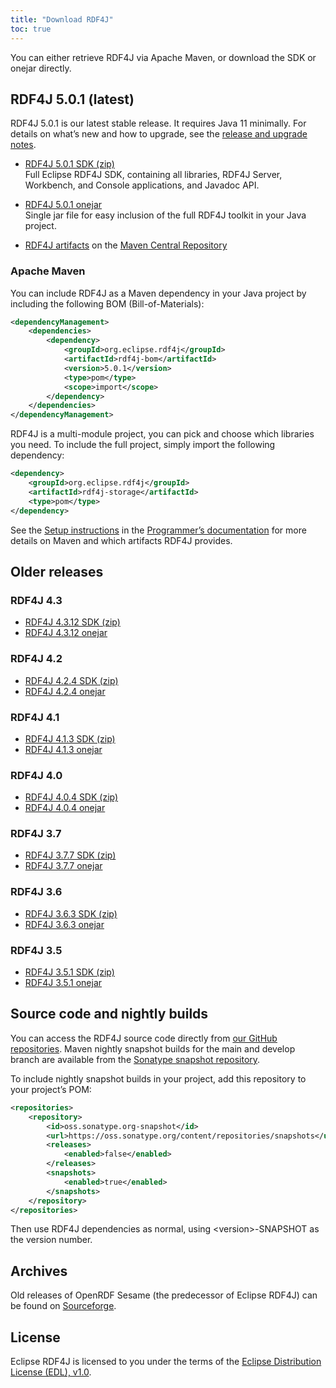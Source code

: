 ```yaml
---
title: "Download RDF4J"
toc: true
---
```


You can either retrieve RDF4J via Apache Maven, or download the SDK or onejar directly.

## RDF4J 5.0.1 (latest)

RDF4J 5.0.1 is our latest stable release. It requires Java 11 minimally.
For details on what’s new and how to upgrade, see the [release and upgrade notes](/release-notes/5.0.1).

- [RDF4J 5.0.1 SDK (zip)](http://www.eclipse.org/downloads/download.php?file=/rdf4j/eclipse-rdf4j-5.0.1-sdk.zip)<br/>
  Full Eclipse RDF4J SDK, containing all libraries, RDF4J Server, Workbench, and Console applications, and Javadoc API.

- [RDF4J 5.0.1 onejar](http://www.eclipse.org/downloads/download.php?file=/rdf4j/eclipse-rdf4j-5.0.1-onejar.jar)<br/>
  Single jar file for easy inclusion of the full RDF4J toolkit in your Java project.

- [RDF4J artifacts](https://search.maven.org/search?q=org.eclipse.rdf4j) on the [Maven Central Repository](http://search.maven.org/)

### Apache Maven

You can include RDF4J as a Maven dependency in your Java project by including the following BOM (Bill-of-Materials):

```xml
<dependencyManagement>
    <dependencies>
        <dependency>
            <groupId>org.eclipse.rdf4j</groupId>
            <artifactId>rdf4j-bom</artifactId>
            <version>5.0.1</version>
            <type>pom</type>
            <scope>import</scope>
        </dependency>
    </dependencies>
</dependencyManagement>
```

RDF4J is a multi-module project, you can pick and choose which libraries you need. To include the full project, simply import the following dependency:

```xml
<dependency>
    <groupId>org.eclipse.rdf4j</groupId>
    <artifactId>rdf4j-storage</artifactId>
    <type>pom</type>
</dependency>
```

See the [Setup instructions](/documentation/programming/setup) in the
[Programmer’s documentation](/documentation/) for more details on Maven and
which artifacts RDF4J provides.

## Older releases

### RDF4J 4.3

- [RDF4J 4.3.12 SDK (zip)](http://www.eclipse.org/downloads/download.php?file=/rdf4j/eclipse-rdf4j-4.3.12-sdk.zip)
- [RDF4J 4.3.12 onejar](http://www.eclipse.org/downloads/download.php?file=/rdf4j/eclipse-rdf4j-4.3.12-onejar.jar)


### RDF4J 4.2

- [RDF4J 4.2.4 SDK (zip)](http://www.eclipse.org/downloads/download.php?file=/rdf4j/eclipse-rdf4j-4.2.4-sdk.zip)
- [RDF4J 4.2.4 onejar](http://www.eclipse.org/downloads/download.php?file=/rdf4j/eclipse-rdf4j-4.2.4-onejar.jar)



### RDF4J 4.1

- [RDF4J 4.1.3 SDK (zip)](http://www.eclipse.org/downloads/download.php?file=/rdf4j/eclipse-rdf4j-4.1.3-sdk.zip)
- [RDF4J 4.1.3 onejar](http://www.eclipse.org/downloads/download.php?file=/rdf4j/eclipse-rdf4j-4.1.3-onejar.jar)


### RDF4J 4.0

- [RDF4J 4.0.4 SDK (zip)](http://www.eclipse.org/downloads/download.php?file=/rdf4j/eclipse-rdf4j-4.0.4-sdk.zip)
- [RDF4J 4.0.4 onejar](http://www.eclipse.org/downloads/download.php?file=/rdf4j/eclipse-rdf4j-4.0.4-onejar.jar)


### RDF4J 3.7

- [RDF4J 3.7.7 SDK (zip)](http://www.eclipse.org/downloads/download.php?file=/rdf4j/eclipse-rdf4j-3.7.7-sdk.zip)
- [RDF4J 3.7.7 onejar](http://www.eclipse.org/downloads/download.php?file=/rdf4j/eclipse-rdf4j-3.7.7-onejar.jar)

### RDF4J 3.6

- [RDF4J 3.6.3 SDK (zip)](http://www.eclipse.org/downloads/download.php?file=/rdf4j/eclipse-rdf4j-3.6.3-sdk.zip)
- [RDF4J 3.6.3 onejar](http://www.eclipse.org/downloads/download.php?file=/rdf4j/eclipse-rdf4j-3.6.3-onejar.jar)

### RDF4J 3.5

- [RDF4J 3.5.1 SDK (zip)](http://www.eclipse.org/downloads/download.php?file=/rdf4j/eclipse-rdf4j-3.5.1-sdk.zip)
- [RDF4J 3.5.1 onejar](http://www.eclipse.org/downloads/download.php?file=/rdf4j/eclipse-rdf4j-3.5.1-onejar.jar)

## Source code and nightly builds

You can access the RDF4J source code directly from [our GitHub repositories](https://github.com/eclipse/rdf4j). Maven nightly snapshot builds for the main and develop branch are available from the [Sonatype snapshot repository](https://oss.sonatype.org/content/repositories/snapshots/org/eclipse/rdf4j/).

To include nightly snapshot builds in your project, add this repository to your project’s POM:

```xml
<repositories>
    <repository>
        <id>oss.sonatype.org-snapshot</id>
        <url>https://oss.sonatype.org/content/repositories/snapshots</url>
        <releases>
            <enabled>false</enabled>
        </releases>
        <snapshots>
            <enabled>true</enabled>
        </snapshots>
    </repository>
</repositories>
```

Then use RDF4J dependencies as normal, using \<version\>-SNAPSHOT as the version number.

## Archives

Old releases of OpenRDF Sesame (the predecessor of Eclipse RDF4J) can be found on [Sourceforge](http://sourceforge.net/projects/sesame).

## License

Eclipse RDF4J is licensed to you under the terms of the [Eclipse Distribution License (EDL), v1.0](https://eclipse.org/org/documents/edl-v10.php).
